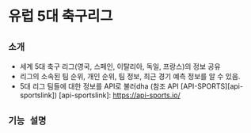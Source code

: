 # 유럽 5대 축구리그

## `소개`
- 세계 5대 축구 리그(영국, 스페인, 이탈리아, 독일, 프랑스)의 정보 공유
- 리그의 소속된 팀 순위, 개인 순위, 팀 정보, 최근 경기 예측 정보를 알 수 있음.
- 5대 리그 팀들에 대한 정보를 API로 불러dha (참조 API [API-SPORTS][api-sportslink])
[api-sportslink]: https://api-sports.io/

## `기능 설명`
